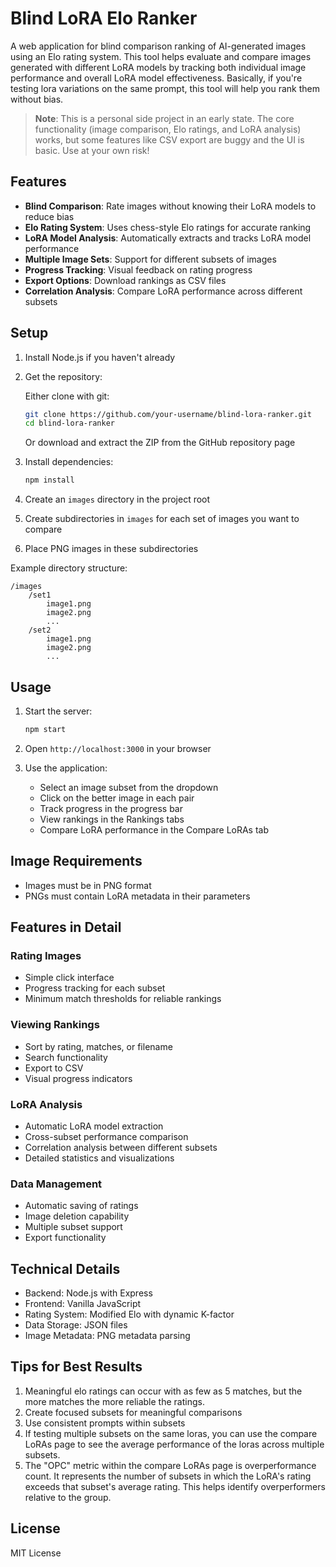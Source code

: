 # Blind LoRA Elo Ranker

A web application for blind comparison ranking of AI-generated images using an Elo rating system. This tool helps evaluate and compare images generated with different LoRA models by tracking both individual image performance and overall LoRA model effectiveness. Basically, if you're testing lora variations on the same prompt, this tool will help you rank them without bias.

> **Note**: This is a personal side project in an early state. The core functionality (image comparison, Elo ratings, and LoRA analysis) works, but some features like CSV export are buggy and the UI is basic. Use at your own risk!

## Features

- **Blind Comparison**: Rate images without knowing their LoRA models to reduce bias
- **Elo Rating System**: Uses chess-style Elo ratings for accurate ranking
- **LoRA Model Analysis**: Automatically extracts and tracks LoRA model performance
- **Multiple Image Sets**: Support for different subsets of images
- **Progress Tracking**: Visual feedback on rating progress
- **Export Options**: Download rankings as CSV files
- **Correlation Analysis**: Compare LoRA performance across different subsets

## Setup

1. Install Node.js if you haven't already
2. Get the repository:

   Either clone with git:
   ```bash
   git clone https://github.com/your-username/blind-lora-ranker.git
   cd blind-lora-ranker
   ```

   Or download and extract the ZIP from the GitHub repository page

3. Install dependencies:
   ```bash
   npm install
   ```

4. Create an `images` directory in the project root
5. Create subdirectories in `images` for each set of images you want to compare
6. Place PNG images in these subdirectories

Example directory structure:
```
/images
    /set1
        image1.png
        image2.png
        ...
    /set2
        image1.png
        image2.png
        ...
```

## Usage

1. Start the server:
   ```bash
   npm start
   ```

2. Open `http://localhost:3000` in your browser

3. Use the application:
   - Select an image subset from the dropdown
   - Click on the better image in each pair
   - Track progress in the progress bar
   - View rankings in the Rankings tabs
   - Compare LoRA performance in the Compare LoRAs tab

## Image Requirements

- Images must be in PNG format
- PNGs must contain LoRA metadata in their parameters

## Features in Detail

### Rating Images
- Simple click interface
- Progress tracking for each subset
- Minimum match thresholds for reliable rankings

### Viewing Rankings
- Sort by rating, matches, or filename
- Search functionality
- Export to CSV
- Visual progress indicators

### LoRA Analysis
- Automatic LoRA model extraction
- Cross-subset performance comparison
- Correlation analysis between different subsets
- Detailed statistics and visualizations

### Data Management
- Automatic saving of ratings
- Image deletion capability
- Multiple subset support
- Export functionality

## Technical Details

- Backend: Node.js with Express
- Frontend: Vanilla JavaScript
- Rating System: Modified Elo with dynamic K-factor
- Data Storage: JSON files
- Image Metadata: PNG metadata parsing

## Tips for Best Results

1. Meaningful elo ratings can occur with as few as 5 matches, but the more matches the more reliable the ratings.
2. Create focused subsets for meaningful comparisons
3. Use consistent prompts within subsets
4. If testing multiple subsets on the same loras, you can use the compare LoRAs page to see the average performance of the loras across multiple subsets.
5. The "OPC" metric within the compare LoRAs page is overperformance count. It represents the number of subsets in which the LoRA's rating exceeds that subset's average rating. This helps identify overperformers relative to the group.

## License

MIT License
